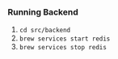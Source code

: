 ### Running Backend

1. `cd src/backend`
2. `brew services start redis`
3. `brew services stop redis`
